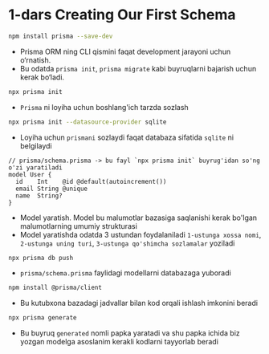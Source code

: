 # **1-dars Creating Our First Schema**

```bash
npm install prisma --save-dev
```

- Prisma ORM ning CLI qismini faqat development jarayoni uchun o‘rnatish.
- Bu odatda `prisma init`, `prisma migrate` kabi buyruqlarni bajarish uchun kerak bo‘ladi.

```bash
npx prisma init
```

- `Prisma` ni loyiha uchun boshlang'ich tarzda sozlash

```bash
npx prisma init --datasource-provider sqlite

```

- Loyiha uchun `prismani` sozlaydi faqat databaza sifatida `sqlite` ni belgilaydi

```tsx
// prisma/schema.prisma -> bu fayl `npx prisma init` buyrug'idan so'ng o'zi yaratiladi
model User {
  id    Int    @id @default(autoincrement())
  email String @unique
  name  String?
}
```

- Model yaratish. Model bu malumotlar bazasiga saqlanishi kerak bo'lgan malumotlarning umumiy strukturasi
- Model yaratishda odatda 3 ustundan foydalaniladi `1-ustunga xossa nomi`, `2-ustunga uning turi`, `3-ustunga qo'shimcha sozlamalar` yoziladi

```bash
npx prisma db push
```

- `prisma/schema.prisma` faylidagi modellarni databazaga yuboradi

```bash
npm install @prisma/client
```

- Bu kutubxona bazadagi jadvallar bilan kod orqali ishlash imkonini beradi

```bash
npx prisma generate
```

- Bu buyruq `generated` nomli papka yaratadi va shu papka ichida biz yozgan modelga asoslanim kerakli kodlarni tayyorlab beradi

